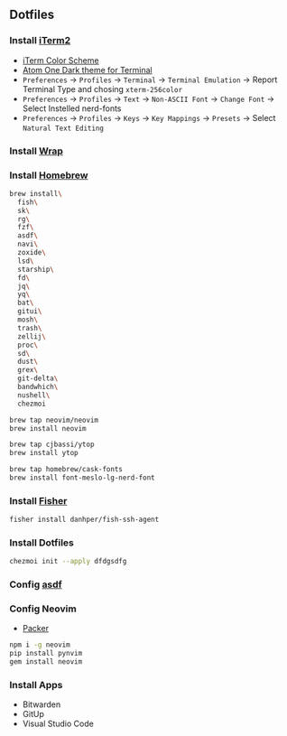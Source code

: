 ## Dotfiles

### Install [iTerm2](http://iterm2.com/)
- [iTerm Color Scheme](https://github.com/mbadolato/iTerm2-Color-Schemes)
- [Atom One Dark theme for Terminal](https://github.com/nathanbuchar/atom-one-dark-terminal)
- `Preferences` -> `Profiles` -> `Terminal` -> `Terminal Emulation` -> Report Terminal Type and chosing `xterm-256color`
- `Preferences` -> `Profiles` -> `Text` -> `Non-ASCII Font` -> `Change Font` -> Select Instelled nerd-fonts
- `Preferences` -> `Profiles` -> `Keys` -> `Key Mappings` -> `Presets` -> Select `Natural Text Editing`


### Install [Wrap](https://www.warp.dev)


### Install [Homebrew](http://brew.sh/)

```bash
brew install\
  fish\ 
  sk\
  rg\
  fzf\
  asdf\
  navi\
  zoxide\
  lsd\
  starship\
  fd\
  jq\
  yq\
  bat\
  gitui\
  mosh\
  trash\
  zellij\
  proc\
  sd\
  dust\
  grex\
  git-delta\
  bandwhich\
  nushell\
  chezmoi

brew tap neovim/neovim
brew install neovim

brew tap cjbassi/ytop
brew install ytop

brew tap homebrew/cask-fonts 
brew install font-meslo-lg-nerd-font
```


### Install [Fisher](https://github.com/jorgebucaran/fisher)

```bash
fisher install danhper/fish-ssh-agent
```


### Install Dotfiles

```bash
chezmoi init --apply dfdgsdfg
```


### Config [asdf](https://asdf-vm.com)


### Config Neovim
- [Packer](https://github.com/wbthomason/packer.nvim)

```bash
npm i -g neovim
pip install pynvim
gem install neovim
```

### Install Apps
- Bitwarden
- GitUp
- Visual Studio Code
